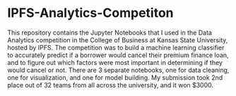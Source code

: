 # IPFS-Analytics-Competiton
This repository contains the Jupyter Notebooks that I used in the Data Analytics competition in the College of Business at Kansas State University, hosted by IPFS. The competition was to build a machine learning classifier to accurately predict if a borrower would cancel their premium finance loan, and to figure out which factors were most important in determining if they would cancel or not. There are 3 separate notebooks, one for data cleaning, one for visualization, and one for model building. My submission took 2nd place out of 32 teams from all across the university, and it won $3000.
